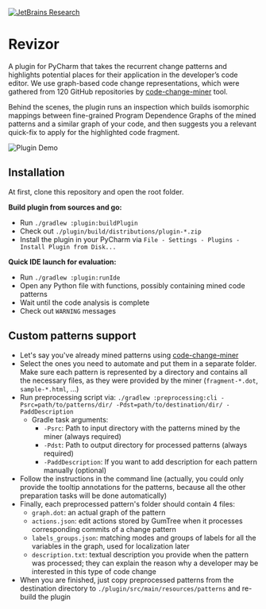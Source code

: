 [![JetBrains Research](https://jb.gg/badges/research.svg)](https://confluence.jetbrains.com/display/ALL/JetBrains+on+GitHub)
# Revizor

A plugin for PyCharm that takes the recurrent change patterns and highlights potential places for their application in
the developer’s code editor. We use graph-based code change representations, which were gathered from 120 GitHub
repositories by [code-change-miner](https://github.com/JetBrains-Research/code-change-miner) tool.

Behind the scenes, the plugin runs an inspection which builds isomorphic mappings between fine-grained Program
Dependence Graphs of the mined patterns and a similar graph of your code, and then suggests you a relevant quick-fix to
apply for the highlighted code fragment.

<img src="https://i.ibb.co/qDMZTDS/Peek-2021-06-09-12-57.gif" alt="Plugin Demo">

## Installation

At first, clone this repository and open the root folder.

**Build plugin from sources and go:**

 - Run `./gradlew :plugin:buildPlugin`
 - Check out `./plugin/build/distributions/plugin-*.zip`
 - Install the plugin in your PyCharm via `File - Settings - Plugins - Install Plugin from Disk...`

**Quick IDE launch for evaluation:**
 
 - Run `./gradlew :plugin:runIde`
 - Open any Python file with functions, possibly containing mined code patterns 
 - Wait until the code analysis is complete
 - Check out `WARNING` messages

## Custom patterns support

- Let's say you've already mined patterns using
  [code-change-miner](https://github.com/JetBrains-Research/code-change-miner)
- Select the ones you need to automate and put them in a separate folder. Make sure each pattern is represented by a
  directory and contains all the necessary files, as they were provided by the miner (`fragment-*.dot`, `sample-*.html`,
  ...)
- Run preprocessing script via:
  ```./gradlew :preprocessing:cli -Psrc=path/to/patterns/dir/ -Pdst=path/to/destination/dir/ -PaddDescription```
    - Gradle task arguments:
        - `-Psrc`: Path to input directory with the patterns mined by the miner (always required)
        - `-Pdst`: Path to output directory for processed patterns (always required)
        - `-PaddDescription`: If you want to add description for each pattern manually (optional)
- Follow the instructions in the command line (actually, you could only provide the tooltip annotations for the
  patterns, because all the other preparation tasks will be done automatically)
- Finally, each preprocessed pattern's folder should contain 4 files:
    - `graph.dot`: an actual graph of the pattern
    - `actions.json`: edit actions stored by GumTree when it processes corresponding commits of a change pattern
    - `labels_groups.json`: matching modes and groups of labels for all the variables in the graph, used for
      localization later
    - `description.txt`: textual description you provide when the pattern was processed; they can explain the reason why
      a developer may be interested in this type of code change
- When you are finished, just copy preprocessed patterns from the destination directory to
  `./plugin/src/main/resources/patterns` and re-build the plugin
